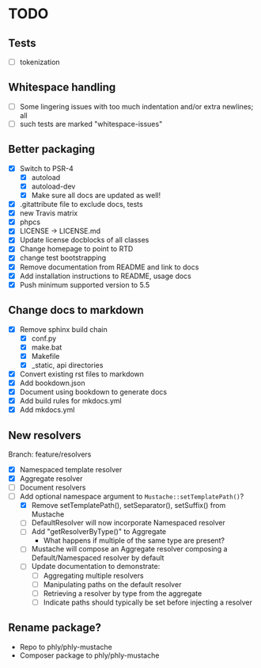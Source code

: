 # TODO

## Tests 

- [ ] tokenization

## Whitespace handling
- [ ] Some lingering issues with too much indentation and/or extra newlines; all
- [ ] such tests are marked "whitespace-issues"

## Better packaging

- [X] Switch to PSR-4
    - [X] autoload
    - [X] autoload-dev
    - [X] Make sure all docs are updated as well!
- [X] .gitattribute file to exclude docs, tests
- [X] new Travis matrix
- [X] phpcs
- [X] LICENSE -> LICENSE.md
- [X] Update license docblocks of all classes
- [X] Change homepage to point to RTD
- [X] change test bootstrapping
- [X] Remove documentation from README and link to docs
- [X] Add installation instructions to README, usage docs
- [X] Push minimum supported version to 5.5

## Change docs to markdown

- [X] Remove sphinx build chain
    - [X] conf.py
    - [X] make.bat
    - [X] Makefile
    - [X] _static, api directories
- [X] Convert existing rst files to markdown
- [X] Add bookdown.json
- [X] Document using bookdown to generate docs
- [X] Add build rules for mkdocs.yml
- [X] Add mkdocs.yml

## New resolvers

Branch: feature/resolvers

- [X] Namespaced template resolver
- [X] Aggregate resolver
- [ ] Document resolvers
- [ ] Add optional namespace argument to `Mustache::setTemplatePath()`?
    - [X] Remove setTemplatePath(), setSeparator(), setSuffix() from Mustache
    - [ ] DefaultResolver will now incorporate Namespaced resolver
    - [ ] Add "getResolverByType()" to Aggregate
        - What happens if multiple of the same type are present?
    - [ ] Mustache will compose an Aggregate resolver composing a
      Default/Namespaced resolver by default
    - [ ] Update documentation to demonstrate:
        - [ ] Aggregating multiple resolvers
        - [ ] Manipulating paths on the default resolver
        - [ ] Retrieving a resolver by type from the aggregate
        - [ ] Indicate paths should typically be set before injecting a resolver

## Rename package?

- Repo to phly/phly-mustache
- Composer package to phly/phly-mustache
